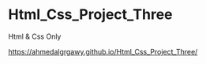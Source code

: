 # Html_Css_Project_Three
Html &amp; Css Only

https://ahmedalgrgawy.github.io/Html_Css_Project_Three/

